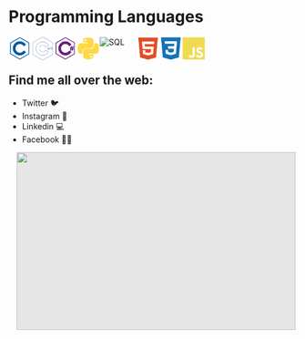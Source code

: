 <h1>Programming Languages</h1>
	<img align="left" width="40" src="https://raw.githubusercontent.com/devicons/devicon/master/icons/c/c-line.svg" alt="C">
	<img align="left" width="40" src="https://raw.githubusercontent.com/devicons/devicon/master/icons/cplusplus/cplusplus-line.svg" alt="C++">
	<img align="left" width="40" src="https://raw.githubusercontent.com/devicons/devicon/master/icons/csharp/csharp-line.svg" alt="C#">
	<img align="left" width="40" src="https://raw.githubusercontent.com/devicons/devicon/master/icons/python/python-plain.svg" alt="python">
	<img align="left" width="65" src="https://upload.wikimedia.org/wikipedia/commons/8/87/Sql_data_base_with_logo.png" alt="SQL">
	<img align="left" width="40" src="https://raw.githubusercontent.com/devicons/devicon/master/icons/html5/html5-plain.svg" alt="html5"> 
	<img align="left" width="40" src="https://raw.githubusercontent.com/devicons/devicon/master/icons/css3/css3-plain.svg" alt="css3"> 
	<img align="left" width="40" src="https://raw.githubusercontent.com/devicons/devicon/master/icons/javascript/javascript-plain.svg" alt="javascript"> 
	<br> <br><!--Never.... -->
	<section align="left">
		<h2>Find me all over the web:</h2>
	<ul>
        	<li><a href="https://twitter.com/Francis88167794"style="text-decoration: none;" target="_blank" rel="external">Twitter</a> 🐦</li>
        	<li><a href="https://www.instagram.com/francisco_cerqueira99" style="text-decoration: none;" target="_blank" rel="external">Instagram</a> 📸</li>
        	<li><a href="https://www.linkedin.com/in/francisco-cerqueira-b6a67523a/" style="text-decoration: none;" target="_blank" rel="external">Linkedin</a> 💻			</li>
        	<li><a href="https://www.facebook.com/francisco.cerqueira.775/" style="text-decoration: none;" target="_blank " rel="external">Facebook</a> 👦🏻</li>
		</ul>
	</section>
	<img align="right" style="display: block;-webkit-user-select: none;margin: auto;cursor: zoom-in;background-color: hsl(0, 0%, 90%);" 					src="https://miro.medium.com/max/640/1*X3I7dXxUWMqDMiuOcFYl2Q.gif" width="490" height="312">
	
	
	
